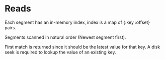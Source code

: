 # Reads

Each segment has an in-memory index, index is a map of {:key :offset} pairs. 

Segments scanned in natural order (Newest segment first).

First match is returned since it should be the latest value for that key. A disk seek is required to lookup the value of an existing key.

